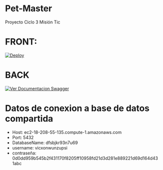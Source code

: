 # Pet-Master
Proyecto Ciclo 3 Misión Tic

# FRONT:
[![Deploy](https://www.herokucdn.com/deploy/button.svg)](https://petmaster.herokuapp.com/)

# BACK
[![Ver Documentacion Swagger](http://jessemillar.github.io/view-in-swagger-button/button.svg)](https://petmaster1.herokuapp.com/swagger-ui/index.html)


# Datos de conexion a base de datos compartida

- Host: ec2-18-208-55-135.compute-1.amazonaws.com
- Port: 5432
- DatabaseName: dfsbjkr93n7u69
- username: vicxonwunzupsi
- contraseña: 0d0dd959b545b2f431170f8205ff10958fd21d3d281e889221d69d164d431abc
